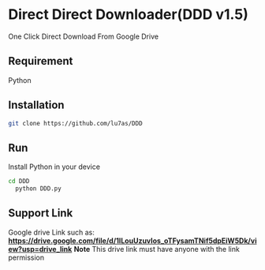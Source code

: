 
# Direct Direct Downloader(DDD v1.5)
One Click Direct Download From Google Drive

## Requirement
Python

## Installation
```bash
git clone https://github.com/lu7as/DDD
```
## Run

Install Python in your device
```bash
cd DDD
  python DDD.py
```
## Support Link
Google drive Link such as: **https://drive.google.com/file/d/1lLouUzuvIos_oTFysamTNif5dpEiW5Dk/view?usp=drive_link**
**Note** This drive link must have anyone with the link permission


    
